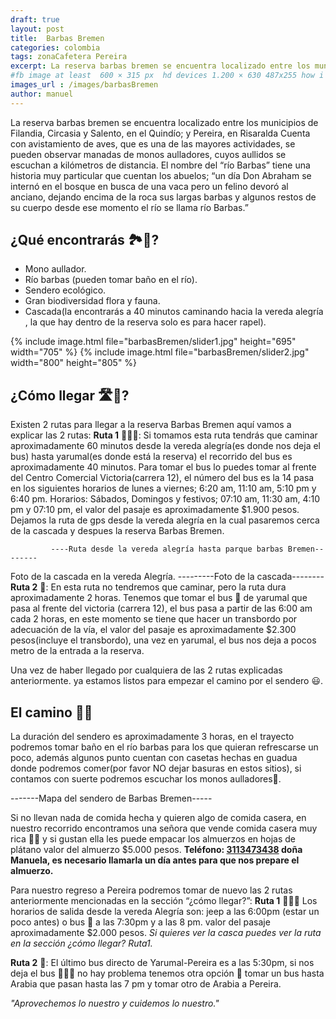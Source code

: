 ```yaml
---
draft: true
layout: post
title:  Barbas Bremen
categories: colombia
tags: zonaCafetera Pereira 
excerpt: La reserva barbas bremen se encuentra localizado entre los municipios de Filandia, Circasia y Salento, en el Quindío; y Pereira, en Risaralda Cuenta con avistamiento de aves, que es una de las mayores actividades, se pueden observar manadas de monos aulladores, cuyos aullidos se escuchan a kilómetros de distancia.Duración del trayecto 1 día.
#fb image at least  600 × 315 px  hd devices 1.200 × 630 487x255 how i see it
images_url : /images/barbasBremen
author: manuel
---
```

La reserva barbas bremen se encuentra localizado entre los municipios de Filandia, Circasia y Salento, en el Quindío; y Pereira, en Risaralda Cuenta con avistamiento de aves, que es una de las mayores actividades, se pueden observar manadas de monos aulladores, cuyos aullidos se escuchan a kilómetros de distancia.
El nombre del “río Barbas” tiene una historia muy particular que cuentan los abuelos; “un día Don Abraham se internó en el bosque en busca de una vaca pero un felino devoró al anciano, dejando encima de la roca sus largas barbas y algunos restos de su cuerpo desde ese momento el río se llama río Barbas.”


## ¿Qué encontrarás 🏞👀?
* Mono aullador.
* Río barbas (pueden tomar baño en el río).
* Sendero ecológico.
* Gran biodiversidad flora y fauna.
* Cascada(la encontrarás a 40 minutos caminando hacia la vereda alegría , la que hay dentro de la reserva solo es para hacer rapel).



<amp-carousel 
    width="800"
    height="600"
    layout="responsive"
    type="slides"
    autoplay
    delay="2000">
    {% include image.html 
        file="barbasBremen/slider1.jpg" 
        height="695" 
        width="705"
    %} 
     {% include image.html 
        file="barbasBremen/slider2.jpg" 
        width="800"
        height="805"
    %} 
</amp-carousel>

## ¿Cómo llegar 🛣🚌?

Existen 2 rutas para llegar a la reserva Barbas Bremen aquí vamos a explicar las 2 rutas:
__Ruta 1__ 🚌🚶🏼:
Si tomamos esta ruta tendrás que caminar aproximadamente 60 minutos desde la vereda alegría(es donde nos deja el bus)  hasta yarumal(es donde está la reserva) el recorrido del bus es aproximadamente 40 minutos. Para tomar el bus lo puedes tomar al frente del Centro Comercial Victoria(carrera 12), el número del bus es la 14 pasa en los siguientes  horarios de lunes a viernes;  6:20 am, 11:10 am, 5:10 pm y 6:40 pm. Horarios: Sábados, Domingos y festivos; 07:10 am, 11:30 am, 4:10 pm y 07:10 pm, el valor del pasaje es aproximadamente $1.900 pesos. Dejamos la ruta de gps desde la vereda alegría en la cual pasaremos cerca de la cascada y despues la reserva Barbas Bremen.

             ----Ruta desde la vereda alegría hasta parque barbas Bremen--------

Foto de la cascada en la vereda Alegría.
            ---------Foto de la cascada--------
__Ruta 2__ 🚌:
En esta ruta no tendremos que caminar, pero la ruta dura aproximadamente 2  horas. Tenemos que tomar el bus 🚌 de yarumal que pasa al frente del victoria (carrera 12), el bus pasa a partir de las 6:00 am cada 2 horas, en este momento se tiene que hacer un transbordo por adecuación de la vía, el valor del pasaje es aproximadamente $2.300 pesos(incluye el transbordo), una vez en yarumal, el bus nos deja a pocos metro de la entrada a la reserva.

 Una vez de haber llegado por cualquiera de las 2 rutas explicadas anteriormente. ya estamos listos para empezar el camino por el sendero 😃.

## El camino 🚶🏼

La duración del sendero es aproximadamente 3 horas, en el trayecto podremos tomar baño en el río barbas para los que quieran refrescarse un poco, además algunos punto cuentan con casetas hechas en guadua donde podremos comer(por favor NO dejar basuras en estos sitios), si contamos con suerte podremos escuchar los monos aulladores🐒.
 
-------Mapa del sendero de Barbas Bremen-----

Si no llevan nada de comida hecha y quieren algo de comida casera, en nuestro recorrido encontramos una señora que vende comida casera muy rica 🍲😋 y si gustan ella les puede empacar los almuerzos en hojas de plátano valor del almuerzo $5.000 pesos. __Teléfono: <a href="tel:3113473438">3113473438</a> doña Manuela, es necesario llamarla un día antes para que nos prepare el almuerzo.__

Para nuestro regreso a Pereira podremos tomar de nuevo las  2 rutas anteriormente mencionadas en la sección “¿cómo llegar?”:
__Ruta 1__ 🚌🚶🏼
Los horarios de salida desde la vereda Alegría son: jeep a las 6:00pm (estar un poco antes) o  bus 🚌 a las 7:30pm y a las 8 pm. valor del pasaje aproximadamente $2.000 pesos.
_Si quieres ver la casca puedes ver la ruta en la sección ¿cómo llegar? Ruta1._


__Ruta 2__ 🚌:
El último bus directo de Yarumal-Pereira es a las 5:30pm, si nos deja el bus 🚌💨🏃 no hay problema tenemos otra opción 🙂 tomar un bus hasta Arabia que pasan hasta las 7 pm y tomar otro de Arabia a Pereira.


 _"Aprovechemos lo nuestro y cuidemos lo nuestro."_










